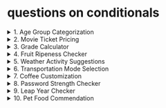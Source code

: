 # questions on conditionals
<details>
<summary>1. Age Group Categorization
</summary>
Classify a person's age group: Child (< 13), Teenager (13-19), Adult (20-59), Senior (60+).
</details>

<details>
<summary>2. Movie Ticket Pricing
</summary>
Movie tickets are priced based on age: $12 for adults (18 and over), $8 for children.Everyone get a $2 discount on Wednesday.
</details>

<details>
<summary>3. Grade Calculator
</summary>
Assign a letter grade based on a students score: A(90-100),B(80-89),C(70-79),D(60-69),F(below 60).
</details>

<details>
<summary>4. Fruit Ripeness Checker
</summary>
Determine a fruit is ripe ,overripe, or unripe based on its color.(e.g.,Banana:Green-Unripe,Yellow-Ripe,
Brown-Overripe)
</details>

<details>
<summary>5. Weather Activity Suggestions
</summary>
Suggest an activity based on the weather (e. g, Sunny - Go to walk , Rainy - Read a book, Snowy - Build a snowman).
</details>

<details>
<summary>6. Transportation Mode Selection
</summary>
Choose a mode of transportation based on the distance (e.g., <3 km : Walk, 3-15 km : Bike, >15 km : Car).
</details>

<details>
<summary>7. Coffee Customization
</summary>
Customize a Coffee order : "Small", "Medium" or "Large" with an option for "Extra shot" of espresso.
</details>

<details>
<summary>8. Password Strength Checker
</summary>
Check if a password is: "Weak", "Medium" or "Strong". Criteria: <6 chars (Weak), 6-10 chars (Medium), >10 chars (Strong)
</details>

<details>
<summary>9. Leap Year Checker
</summary>
Determine if a year is leap year . (Leap year divisible by 4, but not by 100 unless also divisible by 400).
</details>

<details>
<summary>10. Pet Food Commendation
</summary>
Recommend a type of pet food based on the pet's species and age. (e.g., Dog: <2 years - Puppy food, Cat: >5 years - Senior cat food).
</details>